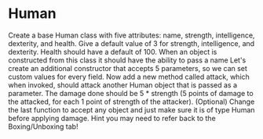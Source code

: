 # Human
 Create a base Human class with five attributes: name, strength, intelligence, dexterity, and health.
 Give a default value of 3 for strength, intelligence, and dexterity. Health should have a default of 100.
 When an object is constructed from this class it should have the ability to pass a name
 Let's create an additional constructor that accepts 5 parameters, so we can set custom values for every field.
 Now add a new method called attack, which when invoked, should attack another Human object that is passed as a parameter. The damage done should be 5 * strength (5 points of damage to the attacked, for each 1 point of strength of the attacker).
 (Optional) Change the last function to accept any object and just make sure it is of type Human before applying damage. Hint you may need to refer back to the Boxing/Unboxing tab!